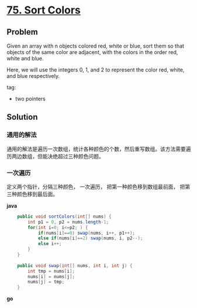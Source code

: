 # [75. Sort Colors](https://leetcode.com/problems/sort-colors/) 

## Problem

Given an array with n objects colored red, white or blue, sort them so that objects of the same color are adjacent, with the colors in the order red, white and blue.

Here, we will use the integers 0, 1, and 2 to represent the color red, white, and blue respectively.

tag:
- two pointers

## Solution

### 通用的解法

通用的解法是遍历一次数组，统计各种颜色的个数，然后重写数组。该方法需要遍历两边数组，但能决绝超过三种颜色问题。

### 一次遍历

定义两个指针，分隔三种颜色， 一次遍历， 把第一种颜色移到数组最前面， 把第三种颜色移到最后面。

**java**
```java
    public void sortColors(int[] nums) {
        int p1 = 0, p2 = nums.length-1;
        for(int i=0; i<=p2; ) {
            if(nums[i]==0) swap(nums, i++, p1++);
            else if(nums[i]==2) swap(nums, i, p2--);
            else i++;
        }
    }
    
    public void swap(int[] nums, int i, int j) {
        int tmp = nums[i];
        nums[i] = nums[j];
        nums[j] = tmp;
    }
```

**go**
```go

```